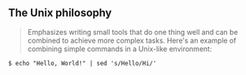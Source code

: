 ﻿## The Unix philosophy 

> Emphasizes writing small tools that do one thing well and can be combined to achieve more complex tasks. Here's an example of combining simple commands in a Unix-like environment:

```shell
$ echo "Hello, World!" | sed 's/Hello/Hi/'
```